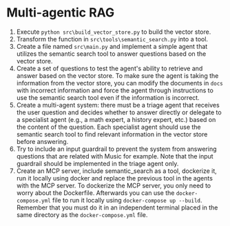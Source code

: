 # Multi-agentic RAG

1. Execute `python src\build_vector_store.py` to build the vector store.
2. Transform the function in `src\tools\semantic_search.py` into a tool.
3. Create a file named `src\main.py` and implement a simple agent that utilizes the semantic search tool to answer questions based on the vector store.
4. Create a set of questions to test the agent's ability to retrieve and answer based on the vector store. To make sure the agent is taking the information from the vector store, you can modify the documents in `docs` with incorrect information and force the agent through instructions to use the semantic search tool even if the information is incorrect.
5. Create a multi-agent system: there must be a triage agent that receives the user question and decides whether to answer directly or delegate to a specialist agent (e.g., a math expert, a history expert, etc.) based on the content of the question. Each specialist agent should use the semantic search tool to find relevant information in the vector store before answering.
6. Try to include an input guardrail to prevent the system from answering questions that are related with Music for example. Note that the input guardrail should be implemented in the triage agent only.
7. Create an MCP server, include semantic_search as a tool, dockerize it, run it locally using docker and replace the previous tool in the agents with the MCP server. To dockerize the MCP server, you only need to worry about the Dockerfile. Afterwards you can use the `docker-compose.yml` file to run it locally using `docker-compose up --build`. Remember that you must do it in an independent terminal placed in the same directory as the `docker-compose.yml` file.